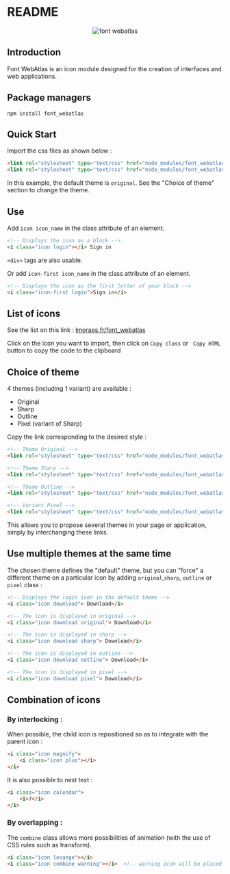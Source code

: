 # README

<p align="center">
    <img alt="font webatlas" src="https://lmoraes.fr/assets/git/font_webatlas.png">
</p>

## Introduction

Font WebAtlas is an icon module designed for the creation of interfaces and web applications.

## Package managers

```console
npm install font_webatlas
```

## Quick Start

Import the css files as shown below :
```html
<link rel="stylesheet" type="text/css" href="node_modules/font_webatlas/webAtlas.css">
<link rel="stylesheet" type="text/css" href="node_modules/font_webatlas/font-face/webAtlas-original.css">
```

In this example, the default theme is `original`.
See the "Choice of theme" section to change the theme.

## Use

Add `icon icon_name` in the class attribute of an element.
```html
<!-- Displays the icon as a block -->
<i class="icon login"></i> Sign in
```

`<div>` tags are also usable.

Or add `icon-first icon_name` in the class attribute of an element.
```html
<!-- Displays the icon as the first letter of your block -->
<i class="icon-first login">Sign in</i>
```

## List of icons

See the list on this link :
<a href="https://lmoraes.fr/font_webatlas/">lmoraes.fr/font_webatlas</a>

Click on the icon you want to import, then click on `Copy class` or ` Copy HTML` button to copy the code to the clipboard

## Choice of theme

4 themes (including 1 variant) are available :
- Original
- Sharp
- Outline
- Pixel (variant of Sharp)

Copy the link corresponding to the desired style :

```html
<!-- Theme Original -->
<link rel="stylesheet" type="text/css" href="node_modules/font_webatlas/font-face/webAtlas-original.css">

<!-- Theme Sharp -->
<link rel="stylesheet" type="text/css" href="node_modules/font_webatlas/font-face/webAtlas-sharp.css">

<!-- Theme Outline -->
<link rel="stylesheet" type="text/css" href="node_modules/font_webatlas/font-face/webAtlas-outline.css">

<!-- Variant Pixel -->
<link rel="stylesheet" type="text/css" href="node_modules/font_webatlas/font-face/webAtlas-pixel.css">
```

This allows you to propose several themes in your page or application, simply by interchanging these links.

## Use multiple themes at the same time

The chosen theme defines the "default" theme, but you can "force" a different theme on a particular icon by adding `original`,`sharp`, `outline` or `pixel` class :

```html
<!-- Displays the login icon in the default theme -->
<i class="icon download"> Download</i>

<!-- The icon is displayed in original -->
<i class="icon download original"> Download</i>

<!-- The icon is displayed in sharp -->
<i class="icon download sharp"> Download</i>

<!-- The icon is displayed in outline -->
<i class="icon download outline"> Download</i>

<!-- The icon is displayed in pixel -->
<i class="icon download pixel"> Download</i>
```

## Combination of icons

### By interlocking :

When possible, the child icon is repositioned so as to integrate with the parent icon :
```html
<i class="icon magnify">
    <i class="icon plus"></i>
</i>
```

It is also possible to nest text :
```html
<i class="icon calendar">
    <i>7</i>
</i>
```

### By overlapping :

The `combine` class allows more possibilities of animation (with the use of CSS rules such as transform).
```html
<i class="icon losange"></i>
<i class="icon combine warning"></i>  <!-- warning icon will be placed over losange icon -->
```